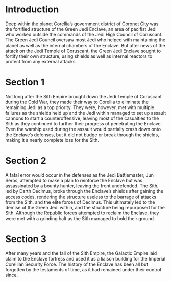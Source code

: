 # Introduction

Deep within the planet Corellia’s government district of Coronet City was the fortified structure of the Green Jedi Enclave, an area of pacifist Jedi who worked outside the commands of the Jedi High Council of Coruscant.
The Green Jedi Council oversaw most Jedi who helped with maintaining the planet as well as the internal chambers of the Enclave.
But after news of the attack on the Jedi Temple of Coruscant, the Green Jedi Enclave sought to fortify their own structure, using shields as well as internal reactors to protect from any external attacks.

# Section 1

Not long after the Sith Empire brought down the Jedi Temple of Coruscant during the Cold War, they made their way to Corellia to eliminate the remaining Jedi as a top priority.
They were, however, met with multiple failures as the shields held up and the Jedi within managed to set up assault cannons to start a counteroffensive, leaving most of the casualties to the Sith as they continued to further their progress of penetrating the Enclave.
Even the warship used during the assault would partially crash down onto the Enclave’s defenses, but it did not budge or break through the shields, making it a nearly complete loss for the Sith.

# Section 2

A fatal error would occur in the defenses as the Jedi Battlemaster, Jun Seros, attempted to make a plan to reinforce the Enclave but was assassinated by a bounty hunter, leaving the front undefended.
The Sith, led by Darth Decimus, broke through the Enclave’s shields after gaining the access codes, rendering the structure useless to the barrage of attacks from the Sith, and the elite forces of Decimus.
This ultimately led to the demise of the Green Jedi within, and the structure being repurposed for the Sith.
Although the Republic forces attempted to reclaim the Enclave, they were met with a grinding halt as the Sith managed to hold their ground.

# Section 3

After many years and the fall of the Sith Empire, the Galactic Empire laid claim to the Enclave fortress and used it as a liaison building for the Imperial Corellian Security Force.
The history of the Enclave has been all but forgotten by the testaments of time, as it had remained under their control since.
